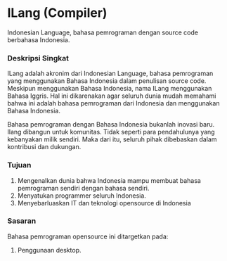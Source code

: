 # ILang (Compiler)
Indonesian Language, bahasa pemrograman dengan source code berbahasa Indonesia.

### Deskripsi Singkat
ILang adalah akronim dari Indonesian Language, bahasa pemrograman yang menggunakan Bahasa Indonesia dalam penulisan source code. Meskipun menggunakan Bahasa Indonesia, nama ILang menggunakan Bahasa Iggris. Hal ini dikarenakan agar seluruh dunia mudah memahami bahwa ini adalah bahasa pemrograman dari Indonesia dan menggunakan Bahasa Indonesia.

Bahasa pemrograman dengan Bahasa Indonesia bukanlah inovasi baru. Ilang dibangun untuk komunitas. Tidak seperti para pendahulunya yang kebanyakan milik sendiri. Maka dari itu, seluruh pihak dibebaskan dalam kontribusi dan dukungan.

### Tujuan
1.  Mengenalkan dunia bahwa Indonesia mampu membuat bahasa pemrograman sendiri dengan bahasa sendiri.
2.  Menyatukan programmer seluruh Indonesia.
3.  Menyebarluaskan IT dan teknologi opensource di Indonesia

### Sasaran
Bahasa pemrograman opensource ini ditargetkan pada:

1.  Penggunaan desktop.
